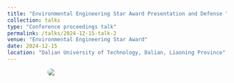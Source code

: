 ```yaml
---
title: "Environmental Engineering Star Award Presentation and Defense "
collection: talks
type: "Conference proceedings talk"
permalink: /talks/2024-12-15-talk-2
venue: "Environmental Engineering Star Award"
date: 2024-12-15
location: "Dalian University of Technology, Dalian, Liaoning Province"
---
```

<div style="display:flex; justify-content:center; gap:12px; flex-wrap:wrap;">
    <img src="{{ '/images/star.png' | relative_url }}" style="flex:0 1 320px; max-width:320px; height:auto; border-radius:8px;">
</div>

